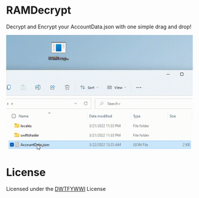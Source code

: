 # RAMDecrypt
Decrypt and Encrypt your AccountData.json with one simple drag and drop!

![github-large](HOW_TO_USE.gif)

# License
Licensed under the [DWTFYWWI](https://github.com/avar/DWTFYWWI) License
